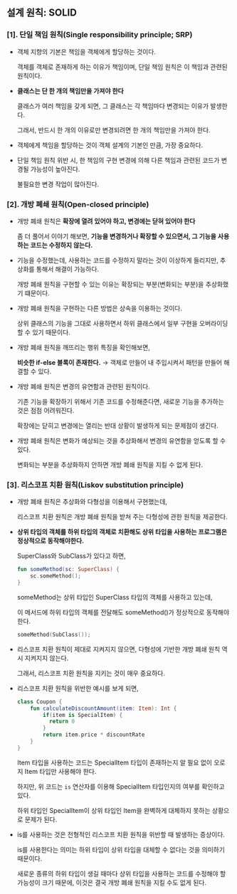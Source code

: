 ## 설계 원칙: SOLID

### [1]. 단일 책임 원칙(Single responsibility principle; SRP)

- 객체 지향의 기본은 책임을 객체에게 할당하는 것이다.

  객체를 객체로 존재하게 하는 이유가 책임이며, 단일 책임 원칙은 이 책임과 관련된 원칙이다.

- **클래스는 단 한 개의 책임만을 가져야 한다**

  클래스가 여러 책임을 갖게 되면, 그 클래스는 각 책임마다 변경되는 이유가 발생한다.

  그래서, 반드시 한 개의 이유로만 변경되려면 한 개의 책임만을 가져야 한다.

- 객체에게 책임을 할당하는 것이 객체 설계의 기본인 만큼, 가장 중요하다.

- 단일 책임 원칙 위반 시, 한 책임의 구현 변경에 의해 다른 책임과 관련된 코드가 변경될 가능성이 높아진다.

  불필요한 변경 작업이 많아진다.


### [2]. 개방 폐쇄 원칙(Open-closed principle)

- 개방 폐쇄 원칙은 **확장에 열려 있어야 하고, 변경에는 닫혀 있어야 한다**
 
  좀 더 풀어서 이야기 해보면, **기능을 변경하거나 확장할 수 있으면서, 그 기능을 사용하는 코드는 수정하지 않는다.**

- 기능을 수정했는데, 사용하는 코드를 수정하지 말라는 것이 이상하게 들리지만, 추상화를 통해서 해결이 가능하다.
  
  개방 폐쇄 원칙을 구현할 수 있는 이유는 확장되는 부분(변화되는 부분)을 추상화했기 떄문이다.

- 개방 폐쇄 원칙을 구현하는 다른 방법은 상속을 이용하는 것이다.

  상위 클래스의 기능을 그대로 사용하면서 하위 클래스에서 일부 구현을 오버라이딩할 수 있기 때문이다.

- 개방 폐쇄 원칙을 깨뜨리는 행위 특징을 확인해보면,

  **비슷한 if-else 블록이 존재한다.** → 객체로 만들어 내 주입시켜서 패턴을 만들어 해결할 수 있다.

- 개방 폐쇄 원칙은 변경의 유연함과 관련된 원칙이다.

  기존 기능을 확장하기 위해서 기존 코드를 수정해준다면, 새로운 기능을 추가하는 것은 점점 어려워진다.

  확장에는 닫히고 변경에는 열리는 반대 상황이 발생하게 되는 문제점이 생긴다.

- 개방 폐쇄 원칙은 변화가 예상되는 것을 추상화해서 변경의 유연함을 얻도록 할 수 있다.

  변화되는 부분을 추상화하지 안하면 개방 폐쇄 원칙을 지킬 수 없게 된다.


### [3]. 리스코프 치환 원칙(Liskov substitution principle)

- 개방 폐쇄 원칙은 추상화와 다형성을 이용해서 구현했는데,

  리스코프 치환 원칙은 개방 폐쇄 원칙을 받쳐 주는 다형성에 관한 원칙을 제공한다.

- **상위 타입의 객체를 하위 타입의 객체로 치환해도 상위 타입을 사용하는 프로그램은 정상적으로 동작해야한다.**

  SuperClass와 SubClass가 있다고 하면,

  ```kotlin
  fun someMethod(sc: SuperClass) {
      sc.someMethod();
  }
  ```
  
  someMethod는 상위 타입인 SuperClass 타입의 객체를 사용하고 있는데, 

  이 메서드에 하위 타입의 객체를 전달해도 someMethod()가 정상적으로 동작해야 한다.
  
  ```kotlin
  someMethod(SubClass());
  ```
  
- 리스코프 치환 원칙이 제대로 지켜지지 않으면, 다형성에 기반한 개방 폐쇄 원칙 역시 지켜지지 않는다.

  그래서, 리스코프 치환 원칙을 지키는 것이 매우 중요하다.

- 리스코프 치환 원칙을 위반한 예시를 보게 되면,

  ```kotlin
  class Coupon {
      fun calculateDiscountAmount(item: Item): Int {
          if(item is SpecialItem) {
            return 0
          }
          return item.price * discountRate
      }
  }
  ```
  Item 타입을 사용하는 코드는 SpecialItem 타입이 존재하는지 알 필요 없이 오로지 Item 타입만 사용해야 한다.
  
  하지만, 위 코드는 `is` 연산자를 이용해 SpecialItem 타입인지의 여부를 확인하고 있다.
  
  하위 타입인 SpecialItem이 상위 타입인 Item을 완벽하게 대체하지 못하는 상황으로 문제가 된다.
  
- is를 사용하는 것은 전형적인 리스코프 치환 원칙을 위반할 때 발생하는 증상이다.

  is를 사용한다는 의미는 하위 타입이 상위 타입을 대체할 수 없다는 것을 의미하기 때문이다.
  
  새로운 종류의 하위 타입이 생길 때마다 상위 타입을 사용하는 코드를 수정해야 할 가능성이 크기 때문에, 이것은 결국 개방 폐쇄 원칙을 지킬 수도 없게 된다.
